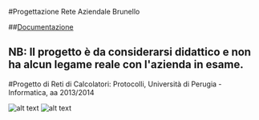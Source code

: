 #Progettazione Rete Aziendale Brunello

##[Documentazione](https://github.com/ScaccialaCoding/ReteAziendaleBrunello/wiki)

## **NB:** Il progetto è da considerarsi didattico e non ha alcun legame reale con l'azienda in esame.


#Progetto di Reti di Calcolatori: Protocolli, Università di Perugia - Informatica, aa 2013/2014

![alt text](https://raw.githubusercontent.com/ScaccialaCoding/ReteAziendaleBrunello/master/Immagini/2014-05-14%2012.21.56.jpg "foglio1")
![alt text](https://raw.githubusercontent.com/ScaccialaCoding/ReteAziendaleBrunello/master/Immagini/2014-05-14%2012.22.04.jpg "foglio1")
